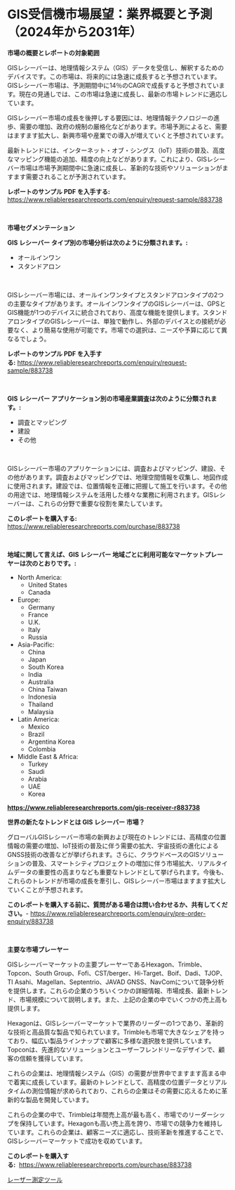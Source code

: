 <p><h1>GIS受信機市場展望：業界概要と予測（2024年から2031年）</h1></p><p><strong>市場の概要とレポートの対象範囲</strong></p>
<p><p>GISレシーバーは、地理情報システム（GIS）データを受信し、解釈するためのデバイスです。この市場は、将来的には急速に成長すると予想されています。GISレシーバー市場は、予測期間中に14％のCAGRで成長すると予想されています。現在の見通しでは、この市場は急速に成長し、最新の市場トレンドに適応しています。</p><p>GISレシーバー市場の成長を後押しする要因には、地理情報テクノロジーの進歩、需要の増加、政府の規制の厳格化などがあります。市場予測によると、需要はますます拡大し、新興市場や産業での導入が増えていくと予想されています。</p><p>最新トレンドには、インターネット・オブ・シングス（IoT）技術の普及、高度なマッピング機能の追加、精度の向上などがあります。これにより、GISレシーバー市場は市場予測期間中に急速に成長し、革新的な技術やソリューションがますます需要されることが予測されています。</p></p>
<p><strong>レポートのサンプル PDF を入手する:</strong> <a href="https://www.reliableresearchreports.com/enquiry/request-sample/883738">https://www.reliableresearchreports.com/enquiry/request-sample/883738</a></p>
<p>&nbsp;</p>
<p><strong>市場セグメンテーション</strong></p>
<p><strong>GIS レシーバー タイプ別の市場分析は次のように分類されます。:</strong></p>
<p><ul><li>オールインワン</li><li>スタンドアロン</li></ul></p>
<p>&nbsp;</p>
<p><p>GISレシーバー市場には、オールインワンタイプとスタンドアロンタイプの2つの主要なタイプがあります。オールインワンタイプのGISレシーバーは、GPSとGIS機能が1つのデバイスに統合されており、高度な機能を提供します。スタンドアロンタイプのGISレシーバーは、単独で動作し、外部のデバイスとの接続が必要なく、より簡易な使用が可能です。市場での選択は、ニーズや予算に応じて異なるでしょう。</p></p>
<p><strong>レポートのサンプル PDF を入手する:</strong>&nbsp;<a href="https://www.reliableresearchreports.com/enquiry/request-sample/883738">https://www.reliableresearchreports.com/enquiry/request-sample/883738</a></p>
<p>&nbsp;</p>
<p><strong> GIS レシーバー アプリケーション別の市場産業調査は次のように分類されます。:</strong></p>
<p><ul><li>調査とマッピング</li><li>建設</li><li>その他</li></ul></p>
<p>&nbsp;</p>
<p><p>GISレシーバー市場のアプリケーションには、調査およびマッピング、建設、その他があります。調査およびマッピングでは、地理空間情報を収集し、地図作成に使用されます。建設では、位置情報を正確に把握して施工を行います。その他の用途では、地理情報システムを活用した様々な業務に利用されます。GISレシーバーは、これらの分野で重要な役割を果たしています。</p></p>
<p><strong>このレポートを購入する:</strong>&nbsp; <a href="https://www.reliableresearchreports.com/purchase/883738">https://www.reliableresearchreports.com/purchase/883738</a></p>
<p>&nbsp;</p>
<p><strong>地域に関して言えば、GIS レシーバー 地域ごとに利用可能なマーケットプレーヤーは次のとおりです。:</strong></p>
<p><ul>
    <li>
        North America:
        <ul>
            <li>United States</li>
            <li>Canada</li>
        </ul>
    </li>
    <li>
        Europe:
        <ul>
            <li>Germany</li>
            <li>France</li>
            <li>U.K.</li>
            <li>Italy</li>
            <li>Russia</li>
        </ul>
    </li>
    <li>
        Asia-Pacific:
        <ul>
            <li>China</li>
            <li>Japan</li>
            <li>South Korea</li>
            <li>India</li>
            <li>Australia</li>
            <li>China Taiwan</li>
            <li>Indonesia</li>
            <li>Thailand</li>
            <li>Malaysia</li>
        </ul>
    </li>
    <li>
        Latin America:
        <ul>
            <li>Mexico</li>
            <li>Brazil</li>
            <li>Argentina Korea</li>
            <li>Colombia</li>
        </ul>
    </li>
    <li>
        Middle East & Africa:
        <ul>
            <li>Turkey</li>
            <li>Saudi</li>
            <li>Arabia</li>
            <li>UAE</li>
            <li>Korea</li>
        </ul>
    </li>
    </ul></p>
<p><strong><a href="https://www.reliableresearchreports.com/gis-receiver-r883738">https://www.reliableresearchreports.com/gis-receiver-r883738</a></strong>&nbsp;</p>
<p><strong>世界の新たなトレンドとは GIS レシーバー 市場？</strong></p>
<p><p>グローバルGISレシーバー市場の新興および現在のトレンドには、高精度の位置情報の需要の増加、IoT技術の普及に伴う需要の拡大、宇宙技術の進化によるGNSS技術の改善などが挙げられます。さらに、クラウドベースのGISソリューションの普及、スマートシティプロジェクトの増加に伴う市場拡大、リアルタイムデータの重要性の高まりなども重要なトレンドとして挙げられます。今後も、これらのトレンドが市場の成長を牽引し、GISレシーバー市場はますます拡大していくことが予想されます。</p></p>
<p><strong>このレポートを購入する前に、質問がある場合は問い合わせるか、共有してください。</strong>- <a href="https://www.reliableresearchreports.com/enquiry/pre-order-enquiry/883738">https://www.reliableresearchreports.com/enquiry/pre-order-enquiry/883738</a></p>
<p>&nbsp;</p>
<p><strong>主要な市場プレーヤー</strong></p>
<p><p>GISレシーバーマーケットの主要プレーヤーであるHexagon、Trimble、Topcon、South Group、Fofi、CST/berger、Hi-Target、Boif、Dadi、TJOP、TI Asahi、Magellan、Septentrio、JAVAD GNSS、NavComについて競争分析を提供します。これらの企業のうちいくつかの詳細情報、市場成長、最新トレンド、市場規模について説明します。また、上記の企業の中でいくつかの売上高も提供します。</p><p>Hexagonは、GISレシーバーマーケットで業界のリーダーの1つであり、革新的な技術と高品質な製品で知られています。Trimbleも市場で大きなシェアを持っており、幅広い製品ラインナップで顧客に多様な選択肢を提供しています。Topconは、先進的なソリューションとユーザーフレンドリーなデザインで、顧客の信頼を獲得しています。</p><p>これらの企業は、地理情報システム（GIS）の需要が世界中でますます高まる中で着実に成長しています。最新のトレンドとして、高精度の位置データとリアルタイムの測位情報が求められており、これらの企業はその需要に応えるために革新的な製品を開発しています。</p><p>これらの企業の中で、Trimbleは年間売上高が最も高く、市場でのリーダーシップを保持しています。Hexagonも高い売上高を誇り、市場での競争力を維持しています。これらの企業は、顧客ニーズに適応し、技術革新を推進することで、GISレシーバーマーケットで成功を収めています。</p></p>
<p><strong>このレポートを購入する:</strong>&nbsp;&nbsp;<a href="https://www.reliableresearchreports.com/purchase/883738">https://www.reliableresearchreports.com/purchase/883738</a></p>
<p><p><a href="https://github.com/nemesis2824/Market-Research-Report-List-1/blob/main/157248723645.md">レーザー測定ツール</a></p></p>